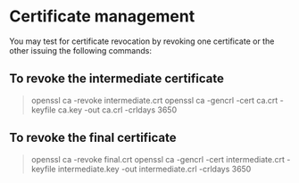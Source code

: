 # Certificate management

You may test for certificate revocation by revoking one certificate or the other issuing the following commands:

## To revoke the intermediate certificate

> openssl ca -revoke intermediate.crt
> openssl ca -gencrl -cert ca.crt -keyfile ca.key -out ca.crl -crldays 3650

## To revoke the final certificate

> openssl ca -revoke final.crt
> openssl ca -gencrl -cert intermediate.crt -keyfile intermediate.key -out intermediate.crl -crldays 3650
